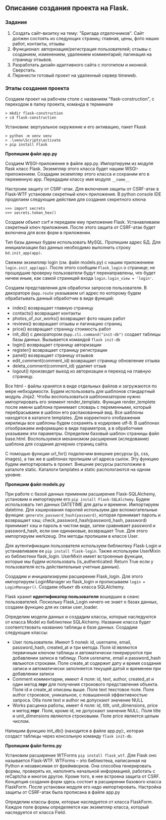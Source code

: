 ## Описание создания проекта на Flask.
### Задание
1. Создать сайт-визитку на тему: "Бригада отделочников". Сайт должен состоять из следующих страниц: главная, цены, фото наших работ, контакты, отзывы
2. Функционал: авторизация/регистрация пользователей; отзывы с созданием, изменением, удалением комментарий; пагинация на страницу отзывов.
3. Разработать дизайн адаптивного сайта с логотипом и иконкой. Сверстать.
4. Перенести готовый проект на удаленный сервер timeweb.
   
### Этапы создания проекта

Создаем проект на рабочем столе с названием "flask-construction", с переходом в папку проекта, команда в терминале

```
> mkdir flask-construction
> cd flask-construction
```

Установим: вертуальное окружение и его активацию, пакет Fkask

```
> python -m venv venv
> .\venv\Scripts\activate
> pip install Flask
```
__Пропишим файл app.py__

Создаем WSGI-приложение в файле app.py. Импортируем из модуля flask класс Flask. Экземпляр этого класса будет нашим WSGI-приложением. Создадим экземпляр этого класса и сохраним его в переменную app. Передадим классу имя модуля ```__name__```

Настроим защиту от CSRF-атак. Для включения защиты от CSRF-атак в Flask-WTF установим секретный ключ приложения. В python console IDE проделаем следующие действия для создания секретного ключа

```
>>> import secrets
>>> secrets.token_hex()
```
Создаем объект csrf и передаем ему приложение Flask. Устанавливаем секретный ключ приложения. После этого защита от CSRF-атак будет включена для всех форм в приложении.

Тип базы данных будем использовать MySQL. Пропишим адрес БД. Для инициализации баз данных необходимо выполнить строку ```bd.init_app(app)```.

Свяжем экземпляр login (см. файл models.py) с нашим приложением ```login.init_app(app)```. После этого сообщим ```Flask_login``` о странице; не прошедшие проверку пользователи будут перенаправлены, что будет ничем иным, как самой страницей входа ```login.login_view = 'login'```.

Создаем представления для обработки запросов пользователя. В декораторе ```@app.route``` указываем url адрес по которому будем обрабатывать данный обработчик в виде функций:
- index() возвращает главную страницу
- contacts() возвращает контакты
- photos_of_our_works() возвращает фото наших работ
- reviews() возвращает отзывы и пагинацию страниц
- price() возвращает страницу стоимость работ
- init_db() с декоратором ```@app.cli.command("init-db")``` создает таблицы базы данных. Вызывается командой ```flask init-db```
- login() возвращает страницу авторизации
- register() возвращает страницу регистрации
- panel() возвращает страницу отзывов
- edit_comment(comment_id) возвращает страницу обновление отзыва
- deleta_comment(comment_id) удаляет отзыв
- logout() производит выход из авторизации и переход на главную страницу.

Все html - файлы хранятся в виде отдельных файлов и загружаются по мере небходимости. Будем использовать для шаблонов стандартный модуль Jinja2. Чтобы воспользоваться шаблонизатором нужно импортировать его элемент render_template. Функция render_templete после имени шаблона принимает словарь с переменными, который перебрасываем в шаблон его распакованный вид. Все шаблоны находятся в каталоге templates. Для корректного отображения кирилицы все шаблоны будем сохранять в кодировке utf-8. В шаблонах отоображаем информацию в виде параметров, а в обработчике указываем эти параметры. Определим базовый шаблон страницы файл base.html. Воспользуемся механизмом расширения (иследование) шаблона для создания дочерних страниц сайта.


С помощью функции url_for() подключим внешние ресурсы (js, css, images), а так же в шаблонах пропишем url адреса сылок. Эту функцию будем импортировать в проект. Внешние ресурсы расположим в каталоге static. Каталоги tamplates и static распологаются на одном уровне. 

__Пропишим файл models.py__ 

При работе с базой данных применим расширение Flask-SQLAlchemy, установим и импортируем его ```pip install Flask-SQLAlchemy```. Будем использовать тип данных DATETIME для даты и времени. Импортируем datetime. Для хэширования паролей используем две вспомогательные функции: ```generate_password_hash(password)```, которая принимает пароль и возвращает хэш; check_password_hash(password_hash, password) принимает хэш и пароль в чистом виде, затем сравнивает password и password_hash, если они одинаковые, возвращает True. Для этого импортируем werkzeug. Эти методы пропишем в классе User.

Для аутентификации пользователя используем библиотеку Flask-Login и устанавливаем ее ```pip install flask-login```. Также используем UserMixin из библиотеки flask_login. UserMixin имеет встроенные функции, которые мы будем использовать (is_authenticated: Return True если у пользователя есть действительные учетные данные).

Создадим и инициализируем расширение Flask_login. Для этого импортируем LoginManager из flask_login и прописываем ```login = LoginManager()```. Создаем объект db класса SQLAlchemy.

Flask хранит __идентификатор пользователя__ вошедших в сеанс пользователей. Поскольку Flask_Login ничего не знает о базах данных, создаем функцию для их связи user_loader.

Определим модели данных и создадим классы, которые наследуются от класса Model из библиотеки SQLAlchemy. Название класса будет соответствовать названию таблицы в базе данных. Создадим следующие классы:
- User пользователи. Имеют 5 полей: id, username, email, password_hash, created_at и три метода. Поля id являются первичным ключом таблицы и автоматически генерируются при добавлении записи в таблицу. Поля usrename, email и password_hash явлыются строками. Поле create_at содержит дату и время создания записи и автоматически заполняется текущей датой и временем при добавлении записи
- Comment комментарии, имеют 4 поля: id, text, author, created_at и один метод __repr__ для получения строкового представления объекта. Поля id и create_at описаны выше. Поле text текстовое поле. Поле author строковое, уникальное, с повышенной эффективностью запроса. Оба поля text и author не допускают значение NULL
- Works расценка работы, имеет 4 поля: id, titlt, unit_dimensions, price и метод __repr__. Поля, кроме id, не допускают значение NULL. Поля title и unit_dimensions являются строковыми. Поле price является целым числом.

Напишим функцию init_db() (находится в файле app.py):, которая создаст таблицы через консольную команду ```flask init-db```.

__Пропишим файл forms.py__

Установим расширение WTForms ```pip install flask_wtf```. Для Flask оно называется Flask-WTF. WTForms – это библиотека, написанная на Python и независимая от фреймворков. Она способна генерировать формы, проверять их, наполнять начальной информацией, работать с reCaptcha и многое другое. Кроме того, в нее встроена защита от CSRF. Концепция создания форм здесь состоит в расширении базового класса FlaskForm. После установки модуля его надо импортировать. Настройка защиты от CSRF-атак была прописана в файле app.py

Определим классы форм, которые наследуется от класса FlaskForm. Каждое поле формы определяется как экземпляр класса, который наследуется от класса Field. 
